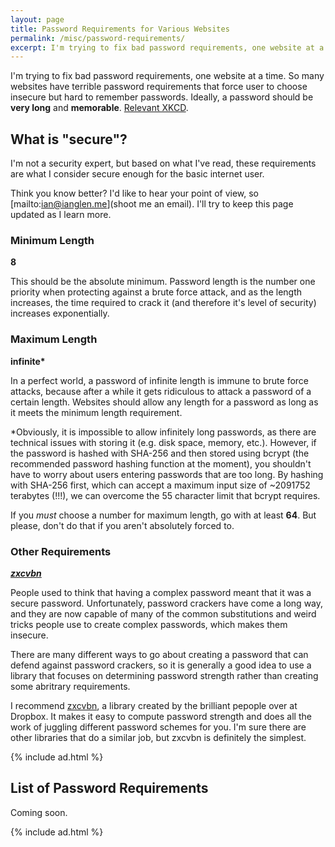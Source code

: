 ```yaml
---
layout: page
title: Password Requirements for Various Websites
permalink: /misc/password-requirements/
excerpt: I'm trying to fix bad password requirements, one website at a time.
---
```


I'm trying to fix bad password requirements, one website at a time. So many websites have terrible password requirements that force user to choose insecure but hard to remember passwords. Ideally, a password should be __very long__ and __memorable__. [Relevant XKCD](https://xkcd.com/936/).

## What is "secure"?

I'm not a security expert, but based on what I've read, these requirements are what I consider secure enough for the basic internet user.

Think you know better? I'd like to hear your point of view, so [mailto:ian@ianglen.me](shoot me an email). I'll try to keep this page updated as I learn more.

### Minimum Length

__8__

This should be the absolute minimum. Password length is the number one priority when protecting against a brute force attack, and as the length increases, the time required to crack it (and therefore it's level of security) increases exponentially.

### Maximum Length

__infinite*__

In a perfect world, a password of infinite length is immune to brute force attacks, because after a while it gets ridiculous to attack a password of a certain length. Websites should allow any length for a password as long as it meets the minimum length requirement.

*Obviously, it is impossible to allow infinitely long passwords, as there are technical issues with storing it (e.g. disk space, memory, etc.). However, if the password is hashed with SHA-256 and then stored using bcrypt (the recommended password hashing function at the moment), you shouldn't have to worry about users entering passwords that are too long. By hashing with SHA-256 first, which can accept a maximum input size of ~2091752 terabytes (!!!), we can overcome the 55 character limit that bcrypt requires.

If you *must* choose a number for maximum length, go with at least __64__. But please, don't do that if you aren't absolutely forced to.

### Other Requirements

___[zxcvbn](https://github.com/dropbox/zxcvbn)___

People used to think that having a complex password meant that it was a secure password. Unfortunately, password crackers have come a long way, and they are now capable of many of the common substitutions and weird tricks people use to create complex passwords, which makes them insecure.

There are many different ways to go about creating a password that can defend against password crackers, so it is generally a good idea to use a library that focuses on determining password strength rather than creating some abritrary requirements.

I recommend [zxcvbn](https://github.com/dropbox/zxcvbn), a library created by the brilliant pepople over at Dropbox. It makes it easy to compute password strength and does all the work of juggling different password schemes for you. I'm sure there are other libraries that do a similar job, but zxcvbn is definitely the simplest.

{% include ad.html %}


## List of Password Requirements

Coming soon.

{% include ad.html %}
